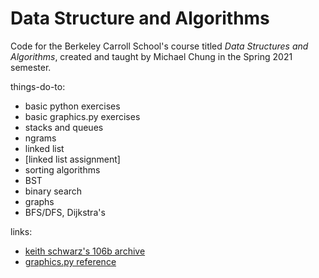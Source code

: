 # Data Structure and Algorithms

Code for the Berkeley Carroll School's course titled _Data Structures and Algorithms_, created and taught by Michael Chung in the Spring 2021 semester.

things-do-to:
- basic python exercises
- basic graphics.py exercises
- stacks and queues
- ngrams
- linked list
- [linked list assignment]
- sorting algorithms
- BST
- binary search
- graphs
- BFS/DFS, Dijkstra's

links:
- [keith schwarz's 106b archive](https://www.keithschwarz.com/cs106b/)
- [graphics.py reference](https://mcsp.wartburg.edu/zelle/python/graphics/graphics/graphref.html)
